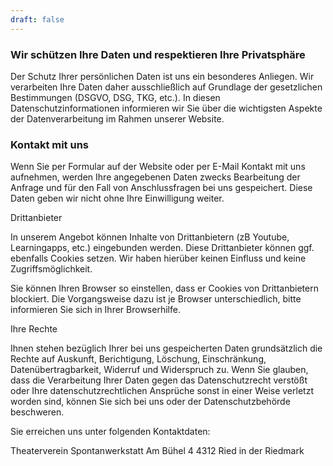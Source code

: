 ```yaml
---
draft: false
---
```


### Wir schützen Ihre Daten und respektieren Ihre Privatsphäre

Der Schutz Ihrer persönlichen Daten ist uns ein besonderes Anliegen. Wir verarbeiten Ihre Daten daher ausschließlich auf Grundlage der gesetzlichen Bestimmungen (DSGVO, DSG, TKG, etc.). In diesen Datenschutzinformationen informieren wir Sie über die wichtigsten Aspekte der Datenverarbeitung im Rahmen unserer Website.

### Kontakt mit uns

Wenn Sie per Formular auf der Website oder per E-Mail Kontakt mit uns aufnehmen, werden Ihre angegebenen Daten zwecks Bearbeitung der Anfrage und für den Fall von Anschlussfragen bei uns gespeichert. Diese Daten geben wir nicht ohne Ihre Einwilligung weiter.

Drittanbieter

In unserem Angebot können Inhalte von Drittanbietern (zB Youtube, Learningapps, etc.) eingebunden werden. Diese Drittanbieter können ggf. ebenfalls Cookies setzen. Wir haben hierüber keinen Einfluss und keine Zugriffsmöglichkeit.

Sie können Ihren Browser so einstellen, dass er Cookies von Drittanbietern blockiert. Die Vorgangsweise dazu ist je Browser unterschiedlich, bitte informieren Sie sich in Ihrer Browserhilfe.

Ihre Rechte

Ihnen stehen bezüglich Ihrer bei uns gespeicherten Daten grundsätzlich die Rechte auf Auskunft, Berichtigung, Löschung, Einschränkung, Datenübertragbarkeit, Widerruf und Widerspruch zu. Wenn Sie glauben, dass die Verarbeitung Ihrer Daten gegen das Datenschutzrecht verstößt oder Ihre datenschutzrechtlichen Ansprüche sonst in einer Weise verletzt worden sind, können Sie sich bei uns oder der Datenschutzbehörde beschweren.

Sie erreichen uns unter folgenden Kontaktdaten:

Theaterverein Spontanwerkstatt
Am Bühel 4
4312 Ried in der Riedmark


